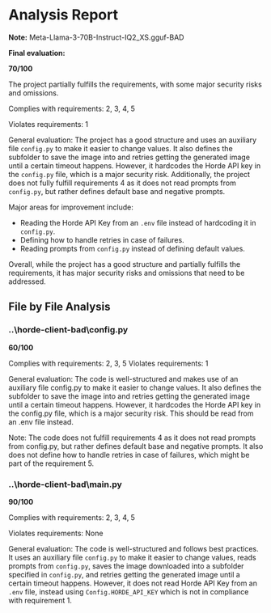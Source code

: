 # Analysis Report

**Note:** Meta-Llama-3-70B-Instruct-IQ2_XS.gguf-BAD

**Final evaluation:**

 **70/100**

The project partially fulfills the requirements, with some major security risks and omissions.

Complies with requirements: 2, 3, 4, 5

Violates requirements: 1

General evaluation: The project has a good structure and uses an auxiliary file `config.py` to make it easier to change values. It also defines the subfolder to save the image into and retries getting the generated image until a certain timeout happens. However, it hardcodes the Horde API key in the `config.py` file, which is a major security risk. Additionally, the project does not fully fulfill requirements 4 as it does not read prompts from `config.py`, but rather defines default base and negative prompts.

Major areas for improvement include:

* Reading the Horde API Key from an `.env` file instead of hardcoding it in `config.py`.
* Defining how to handle retries in case of failures.
* Reading prompts from `config.py` instead of defining default values.

Overall, while the project has a good structure and partially fulfills the requirements, it has major security risks and omissions that need to be addressed.

## File by File Analysis

### ..\horde-client-bad\config.py
**60/100**

Complies with requirements: 2, 3, 5
Violates requirements: 1

General evaluation: The code is well-structured and makes use of an auxiliary file config.py to make it easier to change values. It also defines the subfolder to save the image into and retries getting the generated image until a certain timeout happens. However, it hardcodes the Horde API key in the config.py file, which is a major security risk. This should be read from an .env file instead.

Note: The code does not fulfill requirements 4 as it does not read prompts from config.py, but rather defines default base and negative prompts. It also does not define how to handle retries in case of failures, which might be part of the requirement 5.

### ..\horde-client-bad\main.py
**90/100**

Complies with requirements: 2, 3, 4, 5

Violates requirements: None

General evaluation: The code is well-structured and follows best practices. It uses an auxiliary file `config.py` to make it easier to change values, reads prompts from `config.py`, saves the image downloaded into a subfolder specified in `config.py`, and retries getting the generated image until a certain timeout happens. However, it does not read Horde API Key from an `.env` file, instead using `Config.HORDE_API_KEY` which is not in compliance with requirement 1.

